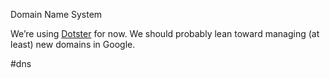 Domain Name System

We’re using [Dotster](https://dotster.com) for now. We should probably lean toward managing (at least) new domains in Google.

#dns